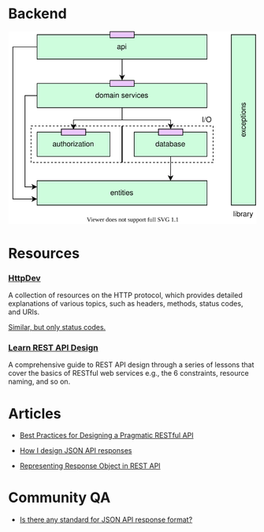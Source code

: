 # Backend

<p align="center">
  <img src="./images/layered-architecture.svg" />
</p>

# Resources

### [HttpDev](https://http.dev/)

A collection of resources on the HTTP protocol, which provides detailed explanations of various topics, such as headers, methods, status codes, and URIs.

[Similar, but only status codes.](https://http.cat/)

### [Learn REST API Design](https://www.restapitutorial.com/)

A comprehensive guide to REST API design through a series of lessons that cover the basics of RESTful web services e.g., the 6 constraints, resource naming, and so on.

# Articles

- [Best Practices for Designing a Pragmatic RESTful API](https://www.vinaysahni.com/best-practices-for-a-pragmatic-restful-api)

- [How I design JSON API responses](https://shazow.net/posts/how-i-design-json-api-responses/)

- [Representing Response Object in REST API](https://shekhargulati.com/2018/05/18/til-5-representing-response-object-in-rest-api/)

# Community QA

- [Is there any standard for JSON API response format?](https://stackoverflow.com/questions/12806386/is-there-any-standard-for-json-api-response-format)
